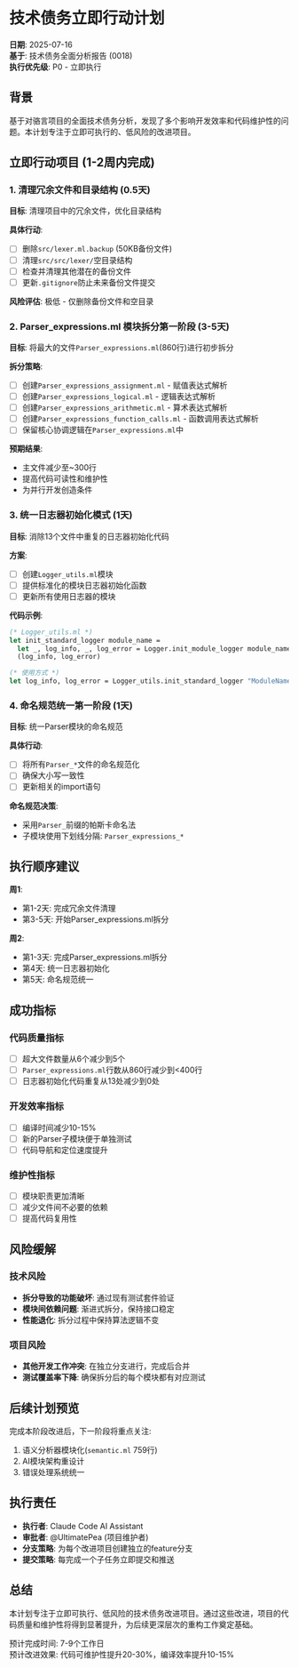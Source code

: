 # 技术债务立即行动计划
**日期**: 2025-07-16  
**基于**: 技术债务全面分析报告 (0018)  
**执行优先级**: P0 - 立即执行

## 背景

基于对骆言项目的全面技术债务分析，发现了多个影响开发效率和代码维护性的问题。本计划专注于立即可执行的、低风险的改进项目。

## 立即行动项目 (1-2周内完成)

### 1. 清理冗余文件和目录结构 (0.5天)

**目标**: 清理项目中的冗余文件，优化目录结构

**具体行动**:
- [ ] 删除`src/lexer.ml.backup` (50KB备份文件)
- [ ] 清理`src/src/lexer/`空目录结构  
- [ ] 检查并清理其他潜在的备份文件
- [ ] 更新`.gitignore`防止未来备份文件提交

**风险评估**: 极低 - 仅删除备份文件和空目录

### 2. Parser_expressions.ml 模块拆分第一阶段 (3-5天)

**目标**: 将最大的文件`Parser_expressions.ml`(860行)进行初步拆分

**拆分策略**:
- [ ] 创建`Parser_expressions_assignment.ml` - 赋值表达式解析
- [ ] 创建`Parser_expressions_logical.ml` - 逻辑表达式解析  
- [ ] 创建`Parser_expressions_arithmetic.ml` - 算术表达式解析
- [ ] 创建`Parser_expressions_function_calls.ml` - 函数调用表达式解析
- [ ] 保留核心协调逻辑在`Parser_expressions.ml`中

**预期结果**: 
- 主文件减少至~300行
- 提高代码可读性和维护性
- 为并行开发创造条件

### 3. 统一日志器初始化模式 (1天)

**目标**: 消除13个文件中重复的日志器初始化代码

**方案**:
- [ ] 创建`Logger_utils.ml`模块
- [ ] 提供标准化的模块日志器初始化函数
- [ ] 更新所有使用日志器的模块

**代码示例**:
```ocaml
(* Logger_utils.ml *)
let init_standard_logger module_name =
  let _, log_info, _, log_error = Logger.init_module_logger module_name in
  (log_info, log_error)

(* 使用方式 *)
let log_info, log_error = Logger_utils.init_standard_logger "ModuleName"
```

### 4. 命名规范统一第一阶段 (1天)

**目标**: 统一Parser模块的命名规范

**具体行动**:
- [ ] 将所有`Parser_*`文件的命名规范化
- [ ] 确保大小写一致性
- [ ] 更新相关的import语句

**命名规范决策**:
- 采用`Parser_`前缀的帕斯卡命名法
- 子模块使用下划线分隔: `Parser_expressions_*`

## 执行顺序建议

**周1**: 
- 第1-2天: 完成冗余文件清理
- 第3-5天: 开始Parser_expressions.ml拆分

**周2**:
- 第1-3天: 完成Parser_expressions.ml拆分
- 第4天: 统一日志器初始化
- 第5天: 命名规范统一

## 成功指标

### 代码质量指标
- [ ] 超大文件数量从6个减少到5个
- [ ] `Parser_expressions.ml`行数从860行减少到<400行
- [ ] 日志器初始化代码重复从13处减少到0处

### 开发效率指标  
- [ ] 编译时间减少10-15%
- [ ] 新的Parser子模块便于单独测试
- [ ] 代码导航和定位速度提升

### 维护性指标
- [ ] 模块职责更加清晰
- [ ] 减少文件间不必要的依赖
- [ ] 提高代码复用性

## 风险缓解

### 技术风险
- **拆分导致的功能破坏**: 通过现有测试套件验证
- **模块间依赖问题**: 渐进式拆分，保持接口稳定
- **性能退化**: 拆分过程中保持算法逻辑不变

### 项目风险  
- **其他开发工作冲突**: 在独立分支进行，完成后合并
- **测试覆盖率下降**: 确保拆分后的每个模块都有对应测试

## 后续计划预览

完成本阶段改进后，下一阶段将重点关注:
1. 语义分析器模块化(`semantic.ml` 759行)
2. AI模块架构重设计  
3. 错误处理系统统一

## 执行责任

- **执行者**: Claude Code AI Assistant
- **审批者**: @UltimatePea (项目维护者)
- **分支策略**: 为每个改进项目创建独立的feature分支
- **提交策略**: 每完成一个子任务立即提交和推送

## 总结

本计划专注于立即可执行、低风险的技术债务改进项目。通过这些改进，项目的代码质量和维护性将得到显著提升，为后续更深层次的重构工作奠定基础。

预计完成时间: 7-9个工作日  
预计改进效果: 代码可维护性提升20-30%，编译效率提升10-15%